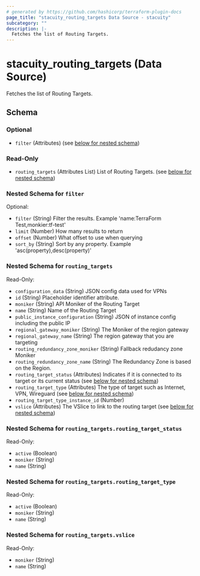 ```yaml
---
# generated by https://github.com/hashicorp/terraform-plugin-docs
page_title: "stacuity_routing_targets Data Source - stacuity"
subcategory: ""
description: |-
  Fetches the list of Routing Targets.
---
```


# stacuity_routing_targets (Data Source)

Fetches the list of Routing Targets.



<!-- schema generated by tfplugindocs -->
## Schema

### Optional

- `filter` (Attributes) (see [below for nested schema](#nestedatt--filter))

### Read-Only

- `routing_targets` (Attributes List) List of Routing Targets. (see [below for nested schema](#nestedatt--routing_targets))

<a id="nestedatt--filter"></a>
### Nested Schema for `filter`

Optional:

- `filter` (String) Filter the results. Example 'name:TerraForm Test,monkier:tf-test'
- `limit` (Number) How many results to return
- `offset` (Number) What offset to use when querying
- `sort_by` (String) Sort by any property. Example 'asc(property),desc(property)'


<a id="nestedatt--routing_targets"></a>
### Nested Schema for `routing_targets`

Read-Only:

- `configuration_data` (String) JSON config data used for VPNs
- `id` (String) Placeholder identifier attribute.
- `moniker` (String) API Moniker of the Routing Target
- `name` (String) Name of the Routing Target
- `public_instance_configuration` (String) JSON of instance config including the public IP
- `regional_gateway_moniker` (String) The Moniker of the region gateway
- `regional_gateway_name` (String) The region gateway that you are targeting
- `routing_redundancy_zone_moniker` (String) Fallback redudancy zone Moniker
- `routing_redundancy_zone_name` (String) The Redundancy Zone is based on the Region.
- `routing_target_status` (Attributes) Indicates if it is connected to its target or its current status (see [below for nested schema](#nestedatt--routing_targets--routing_target_status))
- `routing_target_type` (Attributes) The type of target such as Internet, VPN, Wireguard (see [below for nested schema](#nestedatt--routing_targets--routing_target_type))
- `routing_target_type_instance_id` (Number)
- `vslice` (Attributes) The VSlice to link to the routing target (see [below for nested schema](#nestedatt--routing_targets--vslice))

<a id="nestedatt--routing_targets--routing_target_status"></a>
### Nested Schema for `routing_targets.routing_target_status`

Read-Only:

- `active` (Boolean)
- `moniker` (String)
- `name` (String)


<a id="nestedatt--routing_targets--routing_target_type"></a>
### Nested Schema for `routing_targets.routing_target_type`

Read-Only:

- `active` (Boolean)
- `moniker` (String)
- `name` (String)


<a id="nestedatt--routing_targets--vslice"></a>
### Nested Schema for `routing_targets.vslice`

Read-Only:

- `moniker` (String)
- `name` (String)
